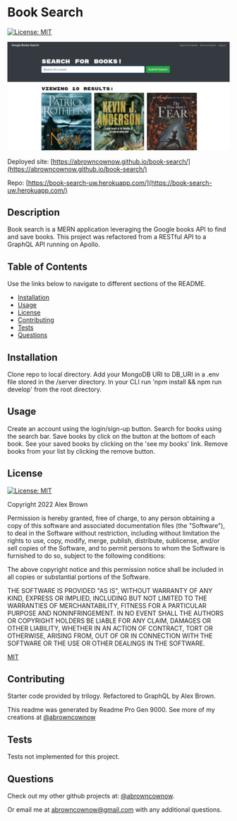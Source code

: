 # Book Search

[![License: MIT](https://img.shields.io/badge/License-MIT-yellow.svg)](https://opensource.org/licenses/MIT)


![preview](/client/src/assets/bookSearchPreview.JPG)

Deployed site: [https://abrowncownow.github.io/book-search/](https://abrowncownow.github.io/book-search/)

Repo: [https://book-search-uw.herokuapp.com/](https://book-search-uw.herokuapp.com/)



## Description

  Book search is a MERN application leveraging the Google books API to find and save books. This project was refactored from a RESTful API to a GraphQL API running on Apollo.

## Table of Contents

  Use the links below to navigate to different sections of the README.

- [Installation](#installation)
- [Usage](#usage)
- [License](#license)
- [Contributing](#contributing)
- [Tests](#tests)
- [Questions](#questions)

## Installation

  Clone repo to local directory. Add your MongoDB URI to DB_URI in a .env file stored in the /server directory. In your CLI run 'npm install && npm run develop' from the root directory.

## Usage

  Create an account using the login/sign-up button. Search for books using the search bar. Save books by click on the button at the bottom of each book. See your saved books by clicking on the 'see my books' link. Remove books from your list by clicking the remove button.

## License

  [![License: MIT](https://img.shields.io/badge/License-MIT-yellow.svg)](https://opensource.org/licenses/MIT)

  Copyright 2022 Alex Brown

Permission is hereby granted, free of charge, to any person obtaining a copy of this software and associated documentation files (the "Software"), to deal in the Software without restriction, including without limitation the rights to use, copy, modify, merge, publish, distribute, sublicense, and/or sell copies of the Software, and to permit persons to whom the Software is furnished to do so, subject to the following conditions:

The above copyright notice and this permission notice shall be included in all copies or substantial portions of the Software.

THE SOFTWARE IS PROVIDED "AS IS", WITHOUT WARRANTY OF ANY KIND, EXPRESS OR IMPLIED, INCLUDING BUT NOT LIMITED TO THE WARRANTIES OF MERCHANTABILITY, FITNESS FOR A PARTICULAR PURPOSE AND NONINFRINGEMENT. IN NO EVENT SHALL THE AUTHORS OR COPYRIGHT HOLDERS BE LIABLE FOR ANY CLAIM, DAMAGES OR OTHER LIABILITY, WHETHER IN AN ACTION OF CONTRACT, TORT OR OTHERWISE, ARISING FROM, OUT OF OR IN CONNECTION WITH THE SOFTWARE OR THE USE OR OTHER DEALINGS IN THE SOFTWARE.

[MIT](https://opensource.org/licenses/MIT)

## Contributing

  Starter code provided by trilogy. Refactored to GraphQL by Alex Brown.

  This readme was generated by Readme Pro Gen 9000. See more of my creations at [@abrowncownow](https://https://github.com/abrowncownow)

## Tests

  Tests not implemented for this project.

## Questions

  Check out my other github projects at: [@abrowncownow](https://github.com/abrowncownow).

  Or email me at [abrowncownow@gmail.com](abrowncownow@gmail.com) with any additional questions.
